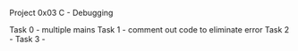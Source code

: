 Project 0x03 C - Debugging

Task 0 - multiple mains
Task 1 - comment out code to eliminate error
Task 2 -
Task 3 -
